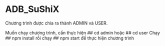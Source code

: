 # ADB_SuShiX
Chương trình được chia ra thành ADMIN và USER.

Muốn chạy chương trình, cần thực hiện ## cd admin hoặc ## cd user
Chạy ## npm install rồi chạy ## npm start để thực hiện chương trình
